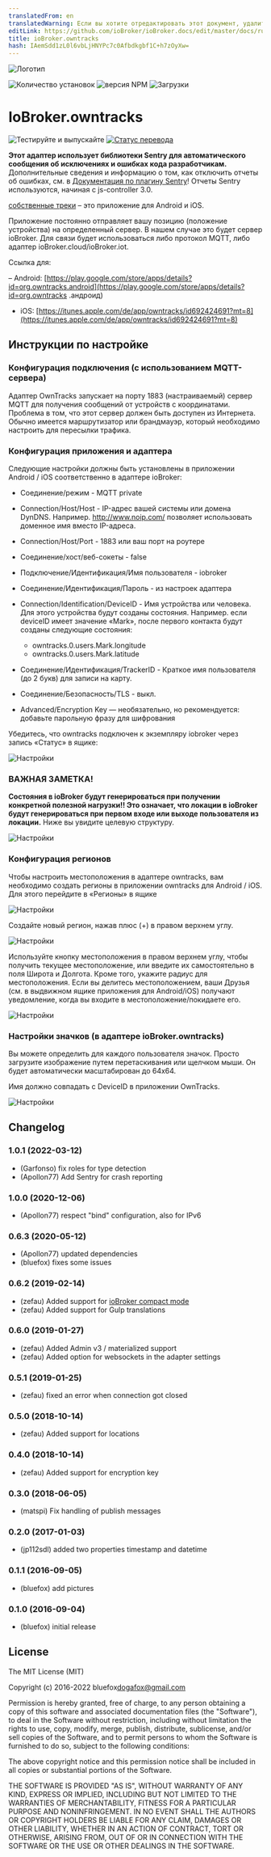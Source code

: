 ```yaml
---
translatedFrom: en
translatedWarning: Если вы хотите отредактировать этот документ, удалите поле «translationFrom», в противном случае этот документ будет снова автоматически переведен
editLink: https://github.com/ioBroker/ioBroker.docs/edit/master/docs/ru/adapterref/iobroker.owntracks/README.md
title: ioBroker.owntracks
hash: IAemSdd1zL0l6vbLjHNYPc7c0Afbdkgbf1C+h7zOyXw=
---
```

![Логотип](../../../en/adapterref/iobroker.owntracks/admin/owntracks.png)

![Количество установок](http://iobroker.live/badges/owntracks-stable.svg)
![версия NPM](http://img.shields.io/npm/v/iobroker.owntracks.svg)
![Загрузки](https://img.shields.io/npm/dm/iobroker.owntracks.svg)

# IoBroker.owntracks
![Тестируйте и выпускайте](https://github.com/iobroker-community-adapters/ioBroker.owntracks/workflows/Test%20and%20Release/badge.svg) [![Статус перевода](https://weblate.iobroker.net/widgets/adapters/-/owntracks/svg-badge.svg)](https://weblate.iobroker.net/engage/adapters/?utm_source=widget)

**Этот адаптер использует библиотеки Sentry для автоматического сообщения об исключениях и ошибках кода разработчикам.** Дополнительные сведения и информацию о том, как отключить отчеты об ошибках, см. в [Документация по плагину Sentry](https://github.com/ioBroker/plugin-sentry#plugin-sentry)! Отчеты Sentry используются, начиная с js-controller 3.0.

[собственные треки](http://owntracks.org/) – это приложение для Android и iOS.

Приложение постоянно отправляет вашу позицию (положение устройства) на определенный сервер. В нашем случае это будет сервер ioBroker. Для связи будет использоваться либо протокол MQTT, либо адаптер ioBroker.cloud/ioBroker.iot.

Ссылка для:

– Android: [https://play.google.com/store/apps/details?id=org.owntracks.android](https://play.google.com/store/apps/details?id=org.owntracks .андроид)
- iOS: [https://itunes.apple.com/de/app/owntracks/id692424691?mt=8](https://itunes.apple.com/de/app/owntracks/id692424691?mt=8)

## Инструкции по настройке
### Конфигурация подключения (с использованием MQTT-сервера)
Адаптер OwnTracks запускает на порту 1883 (настраиваемый) сервер MQTT для получения сообщений от устройств с координатами.
Проблема в том, что этот сервер должен быть доступен из Интернета.
Обычно имеется маршрутизатор или брандмауэр, который необходимо настроить для пересылки трафика.

### Конфигурация приложения и адаптера
Следующие настройки должны быть установлены в приложении Android / iOS соответственно в адаптере ioBroker:

- Соединение/режим - MQTT private
- Connection/Host/Host - IP-адрес вашей системы или домена DynDNS. Например. http://www.noip.com/ позволяет использовать доменное имя вместо IP-адреса.
- Connection/Host/Port - 1883 или ваш порт на роутере
- Соединение/хост/веб-сокеты - false
- Подключение/Идентификация/Имя пользователя - iobroker
- Соединение/Идентификация/Пароль - из настроек адаптера
- Connection/Identification/DeviceID - Имя устройства или человека. Для этого устройства будут созданы состояния. Например. если deviceID имеет значение «Mark», после первого контакта будут созданы следующие состояния:

    - owntracks.0.users.Mark.longitude
    - owntracks.0.users.Mark.latitude

- Соединение/Идентификация/TrackerID - Краткое имя пользователя (до 2 букв) для записи на карту.
- Соединение/Безопасность/TLS - выкл.
- Advanced/Encryption Key — необязательно, но рекомендуется: добавьте парольную фразу для шифрования

Убедитесь, что owntracks подключен к экземпляру iobroker через запись «Статус» в ящике:

![Настройки](../../../en/adapterref/iobroker.owntracks/img/connection.jpg)

### ВАЖНАЯ ЗАМЕТКА!
**Состояния в ioBroker будут генерироваться при получении конкретной полезной нагрузки!! Это означает, что локации в ioBroker будут генерироваться при первом входе или выходе пользователя из локации.** Ниже вы увидите целевую структуру.

![Настройки](../../../en/adapterref/iobroker.owntracks/img/structure.png)

### Конфигурация регионов
Чтобы настроить местоположения в адаптере owntracks, вам необходимо создать регионы в приложении owntracks для Android / iOS.
Для этого перейдите в «Регионы» в ящике

![Настройки](../../../en/adapterref/iobroker.owntracks/img/regions1.jpg)

Создайте новый регион, нажав плюс (+) в правом верхнем углу.

![Настройки](../../../en/adapterref/iobroker.owntracks/img/regions2.jpg)

Используйте кнопку местоположения в правом верхнем углу, чтобы получить текущее местоположение, или введите их самостоятельно в поля Широта и Долгота. Кроме того, укажите радиус для местоположения. Если вы делитесь местоположением, ваши Друзья (см. в выдвижном ящике приложения для Android/iOS) получают уведомление, когда вы входите в местоположение/покидаете его.

![Настройки](../../../en/adapterref/iobroker.owntracks/img/regions3.jpg)

### Настройки значков (в адаптере ioBroker.owntracks)
Вы можете определить для каждого пользователя значок. Просто загрузите изображение путем перетаскивания или щелчком мыши. Он будет автоматически масштабирован до 64x64.

Имя должно совпадать с DeviceID в приложении OwnTracks.

![Настройки](../../../en/adapterref/iobroker.owntracks/img/settings1.png)

## Changelog
### 1.0.1 (2022-03-12)
* (Garfonso) fix roles for type detection
* (Apollon77) Add Sentry for crash reporting

### 1.0.0 (2020-12-06)
* (Apollon77) respect "bind" configuration, also for IPv6

### 0.6.3 (2020-05-12)
* (Apollon77) updated dependencies
* (bluefox) fixes some issues

### 0.6.2 (2019-02-14)
* (zefau) Added support for [ioBroker compact mode](https://forum.iobroker.net/viewtopic.php?f=24&t=20387#p213466)
* (zefau) Added support for Gulp translations

### 0.6.0 (2019-01-27)
* (zefau) Added Admin v3 / materialized support
* (zefau) Added option for websockets in the adapter settings

### 0.5.1 (2019-01-25)
* (zefau) fixed an error when connection got closed

### 0.5.0 (2018-10-14)
* (zefau) Added support for locations

### 0.4.0 (2018-10-14)
* (zefau) Added support for encryption key

### 0.3.0 (2018-06-05)
* (matspi) Fix handling of publish messages

### 0.2.0 (2017-01-03)
* (jp112sdl) added two properties timestamp and datetime

### 0.1.1 (2016-09-05)
* (bluefox) add pictures

### 0.1.0 (2016-09-04)
* (bluefox) initial release

## License
The MIT License (MIT)

Copyright (c) 2016-2022 bluefox<dogafox@gmail.com>

Permission is hereby granted, free of charge, to any person obtaining a copy
of this software and associated documentation files (the "Software"), to deal
in the Software without restriction, including without limitation the rights
to use, copy, modify, merge, publish, distribute, sublicense, and/or sell
copies of the Software, and to permit persons to whom the Software is
furnished to do so, subject to the following conditions:

The above copyright notice and this permission notice shall be included in
all copies or substantial portions of the Software.

THE SOFTWARE IS PROVIDED "AS IS", WITHOUT WARRANTY OF ANY KIND, EXPRESS OR
IMPLIED, INCLUDING BUT NOT LIMITED TO THE WARRANTIES OF MERCHANTABILITY,
FITNESS FOR A PARTICULAR PURPOSE AND NONINFRINGEMENT. IN NO EVENT SHALL THE
AUTHORS OR COPYRIGHT HOLDERS BE LIABLE FOR ANY CLAIM, DAMAGES OR OTHER
LIABILITY, WHETHER IN AN ACTION OF CONTRACT, TORT OR OTHERWISE, ARISING FROM,
OUT OF OR IN CONNECTION WITH THE SOFTWARE OR THE USE OR OTHER DEALINGS IN
THE SOFTWARE.